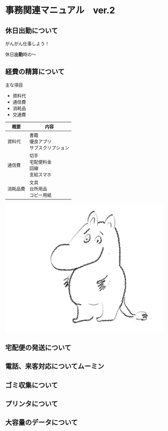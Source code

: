 # 事務関連マニュアル　ver.2
## 休日出勤について
がんがん仕事しよう！

休日**出勤**時の～

## 経費の精算について
主な項目
- 資料代
- 通信費
- 消耗品
- 交通費

|概要|内容
|--|--
|資料代|書籍<br>優良アプリ<br>サブスクリプション
|通信費|切手<br>宅配便料金<br>回線<br>支給スマホ
|消耗品費|文具<br>台所用品<br>コピー用紙

![むみん](img/1653224470465%20(2)_LI.jpg)
## 宅配便の発送について

## 電話、来客対応についてムーミン
## ゴミ収集について
## プリンタについて
## 大容量のデータについて

